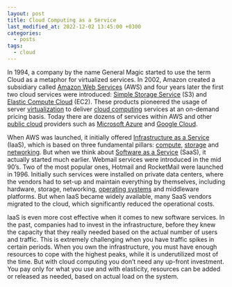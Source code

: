 ```yaml
---
layout: post
title: Cloud Computing as a Service
last_modified_at: 2022-12-02 13:45:00 +0300
categories: 
  - posts
tags:
  - cloud
---
```


In 1994, a company by the name General Magic started to use the term Cloud as a metaphor for virtualized services. In 2002, Amazon created a subsidiary called [Amazon Web Services](https://aws.amazon.com/) (AWS) and four years later the first two cloud services were introduced: [Simple Storage Service](https://aws.amazon.com/s3/) (S3) and [Elastic Compute Cloud](https://aws.amazon.com/ec2/) (EC2). These products pioneered the usage of server [virtualization](/wiki/virtualization) to deliver [cloud computing](/wiki/cloud) services at an on-demand pricing basis. Today there are dozens of services within AWS and other [public cloud](/wiki/cloud#public-cloud) providers such as [Microsoft Azure](https://azure.microsoft.com/en-us/) and [Google Cloud](https://cloud.google.com/). 

When AWS was launched, it initially offered [Infrastructure as a Service](/wiki/cloud#iaas) (IaaS), which is based on three fundamental pillars: [compute](/wiki/hardware), [storage](/wiki/storage) and [networking](/wiki/network). But when we think about [Software as a Service](/wiki/cloud#saas) (SaaS), it actually started much earlier. Webmail services were introduced in the mid 90’s. Two of the most popular ones, Hotmail and RocketMail were launched in 1996. Initially such services were installed on private data centers, where the vendors had to set-up and maintain everything by themselves, including hardware, storage, networking, [operating systems](/wiki/os) and middleware platforms. But when IaaS became widely available, many SaaS vendors migrated to the cloud, which significantly reduced the operational costs. 

IaaS is even more cost effective when it comes to new software services. In the past, companies had to invest in the infrastructure, before they knew the capacity that they really needed based on the actual number of users and traffic. This is extremely challenging when you have traffic spikes in certain periods. When you own the infrastructure, you must have enough resources to cope with the highest peaks, while it is underutilized most of the time. 
But with cloud computing you don’t need any up-front investment. You pay only for what you use and with elasticity, resources can be added or released as needed, based on actual load on the system. 


